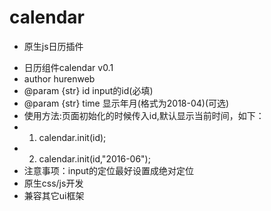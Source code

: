 # calendar
- 原生js日历插件

 * 日历组件calendar v0.1
 * author hurenweb
 * @param {str} id input的id(必填)
 * @param {str} time 显示年月(格式为2018-04)(可选)
 * 使用方法:页面初始化的时候传入id,默认显示当前时间，如下：
 * 1. calendar.init(id);
 * 2. calendar.init(id,"2016-06");
 * 注意事项：input的定位最好设置成绝对定位
 * 原生css/js开发
 * 兼容其它ui框架
